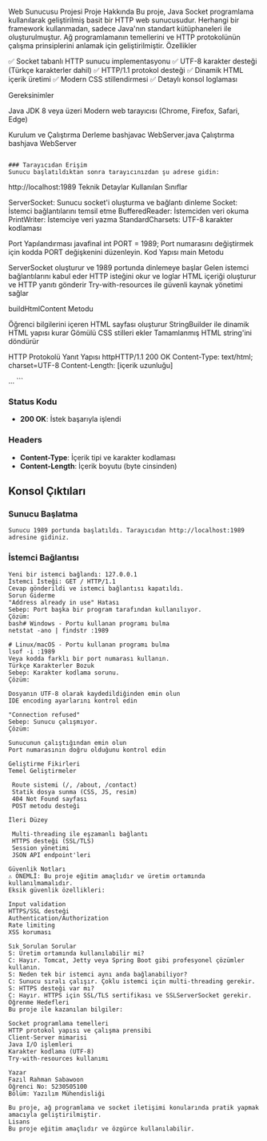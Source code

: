 Web Sunucusu Projesi
Proje Hakkında
Bu proje, Java Socket programlama kullanılarak geliştirilmiş basit bir HTTP web sunucusudur. Herhangi bir framework kullanmadan, sadece Java'nın standart kütüphaneleri ile oluşturulmuştur. Ağ programlamanın temellerini ve HTTP protokolünün çalışma prinsiplerini anlamak için geliştirilmiştir.
Özellikler

✅ Socket tabanlı HTTP sunucu implementasyonu
✅ UTF-8 karakter desteği (Türkçe karakterler dahil)
✅ HTTP/1.1 protokol desteği
✅ Dinamik HTML içerik üretimi
✅ Modern CSS stillendirmesi
✅ Detaylı konsol loglaması

Gereksinimler

Java JDK 8 veya üzeri
Modern web tarayıcısı (Chrome, Firefox, Safari, Edge)

Kurulum ve Çalıştırma
Derleme
bashjavac WebServer.java
Çalıştırma
bashjava WebServer
```

### Tarayıcıdan Erişim
Sunucu başlatıldıktan sonra tarayıcınızdan şu adrese gidin:
```
http://localhost:1989
Teknik Detaylar
Kullanılan Sınıflar

ServerSocket: Sunucu socket'i oluşturma ve bağlantı dinleme
Socket: İstemci bağlantılarını temsil etme
BufferedReader: İstemciden veri okuma
PrintWriter: İstemciye veri yazma
StandardCharsets: UTF-8 karakter kodlaması

Port Yapılandırması
javafinal int PORT = 1989;
Port numarasını değiştirmek için kodda PORT değişkenini düzenleyin.
Kod Yapısı
main Metodu

ServerSocket oluşturur ve 1989 portunda dinlemeye başlar
Gelen istemci bağlantılarını kabul eder
HTTP isteğini okur ve loglar
HTML içeriği oluşturur ve HTTP yanıtı gönderir
Try-with-resources ile güvenli kaynak yönetimi sağlar

buildHtmlContent Metodu

Öğrenci bilgilerini içeren HTML sayfası oluşturur
StringBuilder ile dinamik HTML yapısı kurar
Gömülü CSS stilleri ekler
Tamamlanmış HTML string'ini döndürür

HTTP Protokolü
Yanıt Yapısı
httpHTTP/1.1 200 OK
Content-Type: text/html; charset=UTF-8
Content-Length: [içerik uzunluğu]

<!DOCTYPE html>
<html>
...
</html>
```

### Status Kodu
- **200 OK**: İstek başarıyla işlendi

### Headers
- **Content-Type**: İçerik tipi ve karakter kodlaması
- **Content-Length**: İçerik boyutu (byte cinsinden)

## Konsol Çıktıları

### Sunucu Başlatma
```
Sunucu 1989 portunda başlatıldı. Tarayıcıdan http://localhost:1989 adresine gidiniz.
```

### İstemci Bağlantısı
```
Yeni bir istemci bağlandı: 127.0.0.1
İstemci İsteği: GET / HTTP/1.1
Cevap gönderildi ve istemci bağlantısı kapatıldı.
Sorun Giderme
"Address already in use" Hatası
Sebep: Port başka bir program tarafından kullanılıyor.
Çözüm:
bash# Windows - Portu kullanan programı bulma
netstat -ano | findstr :1989

# Linux/macOS - Portu kullanan programı bulma
lsof -i :1989
Veya kodda farklı bir port numarası kullanın.
Türkçe Karakterler Bozuk
Sebep: Karakter kodlama sorunu.
Çözüm:

Dosyanın UTF-8 olarak kaydedildiğinden emin olun
IDE encoding ayarlarını kontrol edin

"Connection refused"
Sebep: Sunucu çalışmıyor.
Çözüm:

Sunucunun çalıştığından emin olun
Port numarasının doğru olduğunu kontrol edin

Geliştirme Fikirleri
Temel Geliştirmeler

 Route sistemi (/, /about, /contact)
 Statik dosya sunma (CSS, JS, resim)
 404 Not Found sayfası
 POST metodu desteği

İleri Düzey

 Multi-threading ile eşzamanlı bağlantı
 HTTPS desteği (SSL/TLS)
 Session yönetimi
 JSON API endpoint'leri

Güvenlik Notları
⚠️ ÖNEMLİ: Bu proje eğitim amaçlıdır ve üretim ortamında kullanılmamalıdır.
Eksik güvenlik özellikleri:

Input validation
HTTPS/SSL desteği
Authentication/Authorization
Rate limiting
XSS koruması

Sık Sorulan Sorular
S: Üretim ortamında kullanılabilir mi?
C: Hayır. Tomcat, Jetty veya Spring Boot gibi profesyonel çözümler kullanın.
S: Neden tek bir istemci aynı anda bağlanabiliyor?
C: Sunucu sıralı çalışır. Çoklu istemci için multi-threading gerekir.
S: HTTPS desteği var mı?
C: Hayır. HTTPS için SSL/TLS sertifikası ve SSLServerSocket gerekir.
Öğrenme Hedefleri
Bu proje ile kazanılan bilgiler:

Socket programlama temelleri
HTTP protokol yapısı ve çalışma prensibi
Client-Server mimarisi
Java I/O işlemleri
Karakter kodlama (UTF-8)
Try-with-resources kullanımı

Yazar
Fazıl Rahman Sabawoon
Öğrenci No: 5230505100
Bölüm: Yazılım Mühendisliği

Bu proje, ağ programlama ve socket iletişimi konularında pratik yapmak amacıyla geliştirilmiştir.
Lisans
Bu proje eğitim amaçlıdır ve özgürce kullanılabilir.
